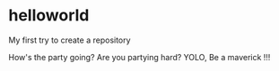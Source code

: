 # helloworld
My first try to create a repository

How's the party going? Are you partying hard? YOLO, Be a maverick !!!
